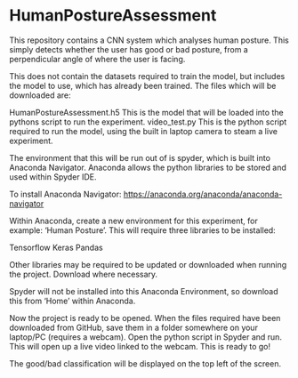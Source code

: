 # HumanPostureAssessment
This repository contains a CNN system which analyses human posture. This simply detects whether the user has good or bad posture, from a perpendicular angle of where the user is facing.

This does not contain the datasets required to train the model, but includes the model to use, which has already been trained. The files which will be downloaded are:

HumanPostureAssessment.h5
This is the model that will be loaded into the pythons script to run the experiment.
video_test.py
This is the python script required to run the model, using the built in laptop camera to steam a live experiment.

The environment that this will be run out of is spyder, which is built into Anaconda Navigator. Anaconda allows the python libraries to be stored and used within Spyder IDE. 

To install Anaconda Navigator: https://anaconda.org/anaconda/anaconda-navigator 

Within Anaconda, create a new environment for this experiment, for example: ‘Human Posture’. This will require three libraries to be installed:

Tensorflow
Keras
Pandas 

Other libraries may be required to be updated or downloaded when running the project. Download where necessary.

Spyder will not be installed into this Anaconda Environment, so download this from ‘Home’ within Anaconda.

Now the project is ready to be opened. When the files required have been downloaded from GitHub, save them in a folder somewhere on your laptop/PC (requires a webcam). Open the python script in Spyder and run. This will open up a live video linked to the webcam. This is ready to go! 

The good/bad classification will be displayed on the top left of the screen.


